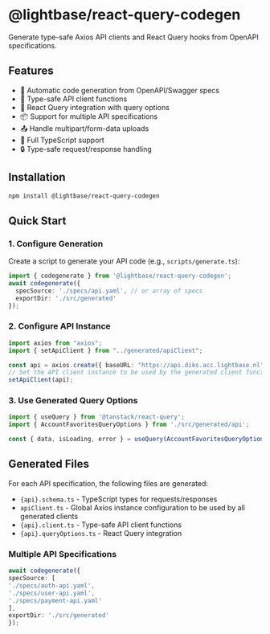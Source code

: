 # @lightbase/react-query-codegen

Generate type-safe Axios API clients and React Query hooks from OpenAPI specifications.

## Features

- 🔄 Automatic code generation from OpenAPI/Swagger specs
- 📝 Type-safe API client functions
- 🎣 React Query integration with query options
- 📦 Support for multiple API specifications
- 📤 Handle multipart/form-data uploads
- 💪 Full TypeScript support
- 🔒 Type-safe request/response handling

## Installation

```bash
npm install @lightbase/react-query-codegen
```

## Quick Start

### 1. Configure Generation

Create a script to generate your API code (e.g., `scripts/generate.ts`):

```typescript
import { codegenerate } from '@lightbase/react-query-codegen';
await codegenerate({
  specSource: './specs/api.yaml', // or array of specs
  exportDir: './src/generated'
});
```

### 2. Configure API Instance

```typescript
import axios from "axios";
import { setApiClient } from "../generated/apiClient";

const api = axios.create({ baseURL: "https://api.diks.acc.lightbase.nl" });
// Set the API client instance to be used by the generated client functions
setApiClient(api);

```

### 3. Use Generated Query Options

```typescript
import { useQuery } from '@tanstack/react-query';
import { AccountFavoritesQueryOptions } from './src/generated/api';

const { data, isLoading, error } = useQuery(AccountFavoritesQueryOptions());
```

## Generated Files

For each API specification, the following files are generated:

- `{api}.schema.ts` - TypeScript types for requests/responses
- `apiClient.ts` - Global Axios instance configuration to be used by all generated clients
- `{api}.client.ts` - Type-safe API client functions
- `{api}.queryOptions.ts` - React Query integration

### Multiple API Specifications

```typescript
await codegenerate({
specSource: [
'./specs/auth-api.yaml',
'./specs/user-api.yaml',
'./specs/payment-api.yaml'
],
exportDir: './src/generated'
});
```